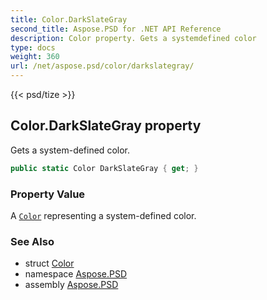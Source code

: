 ```yaml
---
title: Color.DarkSlateGray
second_title: Aspose.PSD for .NET API Reference
description: Color property. Gets a systemdefined color
type: docs
weight: 360
url: /net/aspose.psd/color/darkslategray/
---
```

{{< psd/tize >}}
## Color.DarkSlateGray property

Gets a system-defined color.

```csharp
public static Color DarkSlateGray { get; }
```

### Property Value

A [`Color`](../) representing a system-defined color.

### See Also

* struct [Color](../)
* namespace [Aspose.PSD](../../color/)
* assembly [Aspose.PSD](../../../)


